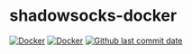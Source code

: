 # shadowsocks-docker
[![Docker](https://github.com/HMBSbige/frp-docker/actions/workflows/Docker.yml/badge.svg)](https://github.com/HMBSbige/frp-docker/actions/workflows/Docker.yml)
[![Docker](https://img.shields.io/badge/frp-blue?label=Docker&logo=docker)](https://github.com/users/HMBSbige/packages/container/package/frp)
[![Github last commit date](https://img.shields.io/github/last-commit/HMBSbige/frp-docker.svg?label=Updated&logo=github)](https://github.com/HMBSbige/frp-docker/commits)

